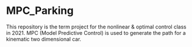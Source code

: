 # MPC_Parking

This repository is the term project for the nonlinear & optimal control class in 2021.
MPC (Model Predictive Control) is used to generate the path for a kinematic two dimensional car.
